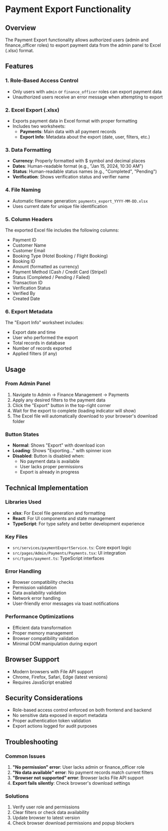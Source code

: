 # Payment Export Functionality

## Overview
The Payment Export functionality allows authorized users (admin and finance_officer roles) to export payment data from the admin panel to Excel (.xlsx) format.

## Features

### 1. Role-Based Access Control
- Only users with `admin` or `finance_officer` roles can export payment data
- Unauthorized users receive an error message when attempting to export

### 2. Excel Export (.xlsx)
- Exports payment data in Excel format with proper formatting
- Includes two worksheets:
  - **Payments**: Main data with all payment records
  - **Export Info**: Metadata about the export (date, user, filters, etc.)

### 3. Data Formatting
- **Currency**: Properly formatted with $ symbol and decimal places
- **Dates**: Human-readable format (e.g., "Jan 15, 2024, 10:30 AM")
- **Status**: Human-readable status names (e.g., "Completed", "Pending")
- **Verification**: Shows verification status and verifier name

### 4. File Naming
- Automatic filename generation: `payments_export_YYYY-MM-DD.xlsx`
- Uses current date for unique file identification

### 5. Column Headers
The exported Excel file includes the following columns:
- Payment ID
- Customer Name
- Customer Email
- Booking Type (Hotel Booking / Flight Booking)
- Booking ID
- Amount (formatted as currency)
- Payment Method (Cash / Credit Card (Stripe))
- Status (Completed / Pending / Failed)
- Transaction ID
- Verification Status
- Verified By
- Created Date

### 6. Export Metadata
The "Export Info" worksheet includes:
- Export date and time
- User who performed the export
- Total records in database
- Number of records exported
- Applied filters (if any)

## Usage

### From Admin Panel
1. Navigate to Admin → Finance Management → Payments
2. Apply any desired filters to the payment data
3. Click the "Export" button in the top-right corner
4. Wait for the export to complete (loading indicator will show)
5. The Excel file will automatically download to your browser's download folder

### Button States
- **Normal**: Shows "Export" with download icon
- **Loading**: Shows "Exporting..." with spinner icon
- **Disabled**: Button is disabled when:
  - No payment data is available
  - User lacks proper permissions
  - Export is already in progress

## Technical Implementation

### Libraries Used
- **xlsx**: For Excel file generation and formatting
- **React**: For UI components and state management
- **TypeScript**: For type safety and better development experience

### Key Files
- `src/services/paymentExportService.ts`: Core export logic
- `src/pages/Admin/Payments/Payments.tsx`: UI integration
- `src/types/payment.ts`: TypeScript interfaces

### Error Handling
- Browser compatibility checks
- Permission validation
- Data availability validation
- Network error handling
- User-friendly error messages via toast notifications

### Performance Optimizations
- Efficient data transformation
- Proper memory management
- Browser compatibility validation
- Minimal DOM manipulation during export

## Browser Support
- Modern browsers with File API support
- Chrome, Firefox, Safari, Edge (latest versions)
- Requires JavaScript enabled

## Security Considerations
- Role-based access control enforced on both frontend and backend
- No sensitive data exposed in export metadata
- Proper authentication token validation
- Export actions logged for audit purposes

## Troubleshooting

### Common Issues
1. **"No permission" error**: User lacks admin or finance_officer role
2. **"No data available" error**: No payment records match current filters
3. **"Browser not supported" error**: Browser lacks File API support
4. **Export fails silently**: Check browser's download settings

### Solutions
1. Verify user role and permissions
2. Clear filters or check data availability
3. Update browser to latest version
4. Check browser download permissions and popup blockers
